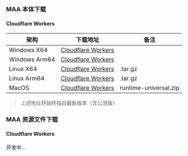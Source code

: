 ### MAA  本体下载

#### Cloudflare Workers
|架构|下载地址|备注|
|---|---|---|
|Windows X64|[Cloudflare Workers](https://maa.mmirror.top?arch=win-x64)| 
|Windows Arm64|[Cloudflare Workers](https://maa.mmirror.top?arch=win-arm64)|
|Linux X64|[Cloudflare Workers](https://maa.mmirror.top?arch=linux-x86_64)|.tar.gz
|Linux Arm64|[Cloudflare Workers](https://maa.mmirror.top?arch=linux-aarch64)|.tar.gz
|MacOS|[Cloudflare Workers](https://maa.mmirror.top?arch=macos)|runtime-universal.zip
>上述地址将始终指向最新版本（含公测版）

### MAA 资源文件下载
#### Cloudflare Workers
开发中...